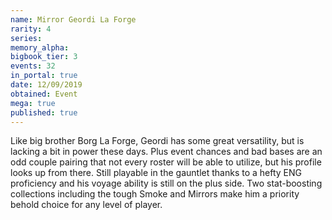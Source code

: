 ```yaml
---
name: Mirror Geordi La Forge
rarity: 4
series:
memory_alpha:
bigbook_tier: 3
events: 32
in_portal: true
date: 12/09/2019
obtained: Event
mega: true
published: true
---
```


Like big brother Borg La Forge, Geordi has some great versatility, but is lacking a bit in power these days. Plus event chances and bad bases are an odd couple pairing that not every roster will be able to utilize, but his profile looks up from there. Still playable in the gauntlet thanks to a hefty ENG proficiency and his voyage ability is still on the plus side. Two stat-boosting collections including the tough Smoke and Mirrors make him a priority behold choice for any level of player.
